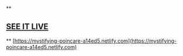 **

## [SEE IT LIVE](https://mystifying-poincare-a14ed5.netlify.com)

**
[https://mystifying-poincare-a14ed5.netlify.com](https://mystifying-poincare-a14ed5.netlify.com)